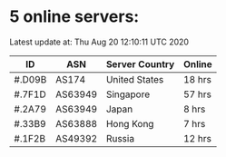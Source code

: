# 5 online servers:

Latest update at: Thu Aug 20 12:10:11 UTC 2020

| ID | ASN | Server Country | Online |
| -- | --- | -------------- | ------ |
| #.D09B | AS174 | United States | 18 hrs |
| #.7F1D | AS63949 | Singapore | 57 hrs |
| #.2A79 | AS63949 | Japan | 8 hrs |
| #.33B9 | AS63888 | Hong Kong | 7 hrs |
| #.1F2B | AS49392 | Russia | 12 hrs |

